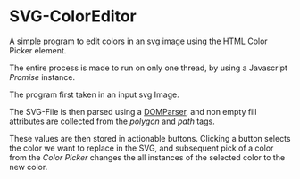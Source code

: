 # SVG-ColorEditor
 A simple program to edit colors in an svg image using the HTML Color Picker element. 
 
 The entire process is made to run on only one thread, by using a Javascript *Promise* instance.
 
 The program first taken in an input svg Image.  
 
 The SVG-File is then parsed using a [DOMParser](https://developer.mozilla.org/en-US/docs/Web/API/DOMParser), and non empty fill attributes are collected from the *polygon* and *path* tags.  
 
 These values are then stored in actionable buttons. Clicking a button selects the color we want to replace in the SVG, and subsequent pick of a color from the *Color Picker* changes the all instances of the selected color to the new color.
